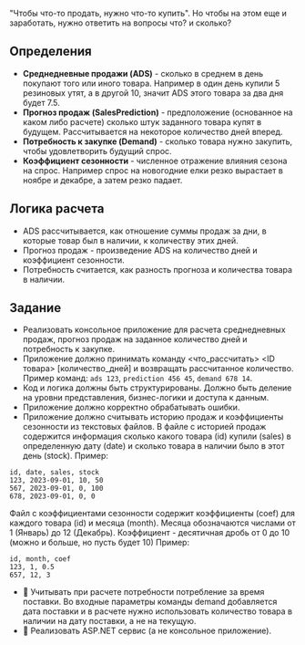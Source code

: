 "Чтобы что-то продать, нужно что-то купить". Но чтобы на этом еще и заработать, нужно ответить на вопросы что? и сколько?

## Определения 

- **Среднедневные продажи (ADS)** - сколько в среднем в день покупают того или иного товара. Например в один день купили 5 резиновых утят, а в другой 10, значит ADS этого товара за два дня будет 7.5.
- **Прогноз продаж (SalesPrediction)** - предположение (основанное на каком либо расчете) сколько штук заданного товара купят в будущем. Рассчитывается на некоторое количество дней вперед.
- **Потребность к закупке (Demand)** - сколько товара нужно закупить, чтобы удовлетворить будущий спрос.
- **Коэффициент сезонности** - численное отражение влияния сезона на спрос. Например спрос на новогодние елки резко вырастает в ноябре и декабре, а затем резко падает.

## Логика расчета

- ADS расcчитывается, как отношение суммы продаж за дни, в которые товар был в наличии, к количеству этих дней.
- Прогноз продаж - произведение ADS на количество дней и коэффициент сезонности.
- Потребность считается, как разность прогноза и количества товара в наличии.

## Задание

- Реализовать консольное приложение для расчета среднедневных продаж, прогноз продаж на заданное количество дней и потребность к закупке.
- Приложение должно принимать команду <что_рассчитать> <ID товара> [количество_дней] и возвращать рассчитанное количество. Пример команд: `ads 123`, `prediction 456 45`, `demand 678 14`.
- Код и логика должны быть структурированы. Должно быть деление на уровни представления, бизнес-логики и доступа к данным.
- Приложение должно корректно обрабатывать ошибки. 
- Приложение должно считывать историю продаж и коэффициенты сезонности из текстовых файлов.
В файле с историей продаж содержится информация сколько какого товара (id) купили (sales) в определенную дату (date) и сколько товара в наличии было в этот день (stock). Пример:
```
id, date, sales, stock
123, 2023-09-01, 10, 50
567, 2023-09-01, 0, 100
678, 2023-09-01, 0, 0
```
  Файл с коэффициентами сезонности содержит коэффициенты (coef) для каждого товара (id) и месяца (month). Месяца обозначаются числами от 1 (Январь) до 12 (Декабрь). Коэффициент - десятичная дробь от 0 до 10 (можно и больше, но пусть будет 10) Пример:
```
id, month, coef
123, 1, 0.5
657, 12, 3 
```

- 💎 Учитывать при расчете потребности потребление за время поставки. Во входные параметры команды demand добавляется дата поставки и в расчете нужно использовать количество товара в наличии на дату поставки, а не на текущую.
- 💎 Реализовать ASP.NET сервис (а не консольное приложение).
